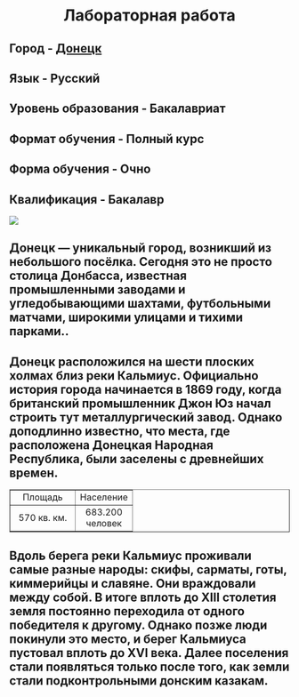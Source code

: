 <html> 
<head> 
<title>Website</title> 
</head> 
<body>
<H1 ALIGN="center">Лабораторная работа</H1>
<H2>Город - <A HREF="[https://ru.wikipedia.org/wiki/%D0%94%D0%BE%D0%BD%D0%B5%D1%86%D0%BA]">Донецк</A> </H2>
<H2>Язык - Русский</H2> 
<H2>Уровень образования - Бакалавриат</H2>
<H2>Формат обучения - Полный курс</H2>
<H2>Форма обучения - Очно</H2>
<H2>Квалификация - Бакалавр</H2>
<IMG SRC="scale_2400.jpg">
<H2>Донецк — уникальный город, возникший из небольшого посёлка. Сегодня это не просто столица Донбасса, известная промышленными заводами и угледобывающими шахтами, футбольными матчами, широкими улицами и тихими парками..</H2>
<H2>Донецк расположился на шести плоских холмах близ реки Кальмиус. Официально история города начинается в 1869 году, когда британский промышленник Джон Юз начал строить тут металлургический завод. Однако доподлинно известно, что места, где расположена Донецкая Народная Республика, были заселены с древнейших времен.</H2>
 <table border="1" width="75 %">
 <tr>
 <td align="center" width="100 %">Площадь</td>
 <td align="center" width="50 %">Население</td>
 </tr>
 <tr>
 <td align="center" width="50 %">570 кв. км.</td>
 <td align="center" width="50 %">683.200 человек</td>
 </tr>
 </table>
<H2>Вдоль берега реки Кальмиус проживали самые разные народы: скифы, сарматы, готы, киммерийцы и славяне. Они враждовали между собой. В итоге вплоть до XIII столетия земля постоянно переходила от одного победителя к другому. Однако позже люди покинули это место, и берег Кальмиуса пустовал вплоть до XVI века. Далее поселения стали появляться только после того, как земли стали подконтрольными донским казакам.</H2>
<P></P> 
</body> 
</html>
